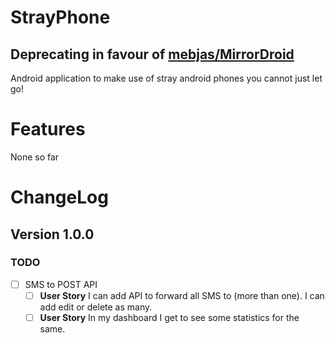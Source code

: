 # StrayPhone
## **Deprecating in favour of [mebjas/MirrorDroid](https://github.com/mebjas/MirrorDroid)**

Android application to make use of stray android phones you cannot just let go!

# Features
None so far

# ChangeLog

## Version 1.0.0

### TODO
 - [ ] SMS to POST API
    - [ ] **User Story** I can add API to forward all SMS to (more than one). I can add edit or delete as many.
    - [ ] **User Story** In my dashboard I get to see some statistics for the same.
